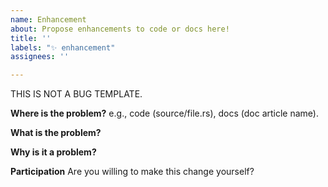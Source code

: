 ```yaml
---
name: Enhancement
about: Propose enhancements to code or docs here!
title: ''
labels: "✨ enhancement"
assignees: ''

---
```


THIS IS NOT A BUG TEMPLATE. 

**Where is the problem?**
e.g., code (source/file.rs), docs (doc article name). 

**What is the problem?**

**Why is it a problem?**

**Participation**
Are you willing to make this change yourself?
